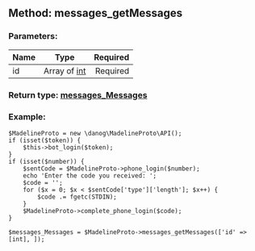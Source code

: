 ## Method: messages\_getMessages  

### Parameters:

| Name     |    Type       | Required |
|----------|:-------------:|---------:|
|id|Array of [int](../types/int.md) | Required|


### Return type: [messages\_Messages](../types/messages_Messages.md)

### Example:


```
$MadelineProto = new \danog\MadelineProto\API();
if (isset($token)) {
    $this->bot_login($token);
}
if (isset($number)) {
    $sentCode = $MadelineProto->phone_login($number);
    echo 'Enter the code you received: ';
    $code = '';
    for ($x = 0; $x < $sentCode['type']['length']; $x++) {
        $code .= fgetc(STDIN);
    }
    $MadelineProto->complete_phone_login($code);
}

$messages_Messages = $MadelineProto->messages_getMessages(['id' => [int], ]);
```